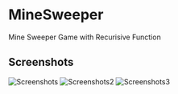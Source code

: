 # MineSweeper
Mine Sweeper Game with Recurisive Function

## Screenshots
![Screenshots](https://imgur.com/LgwFP2d.png)
![Screenshots2](https://imgur.com/oT8AXsO.png)
![Screenshots3](https://imgur.com/6JWyQEC.png)
